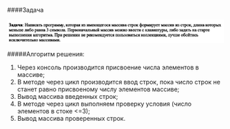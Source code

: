 ####Задача

![Задача](TaskPng.png)

#####Алгоритм решения:
1. Через консоль производится присвоение числа элементов в массиве;
2. В методе через цикл производится ввод строк, пока число строк не станет равно присвоеному числу элементов массиве;
3. Вывод массива введенных строк;
4. В методе через цикл выполняем проверку условия (число элементов в стоке <=3);
5. Вывод массива проверенных строк.